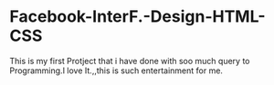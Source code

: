 # Facebook-InterF.-Design-HTML-CSS
This is my first Protject that i have done with soo much query to Programming.I love It.,,this is such entertainment for me.
